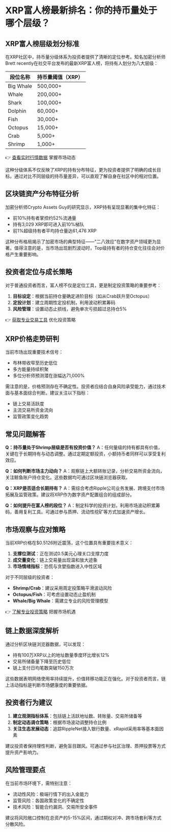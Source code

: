 # XRP富人榜最新排名：你的持币量处于哪个层级？

## XRP富人榜层级划分标准
在XRP社区中，持币量分级体系为投资者提供了清晰的定位参考。知名加密分析师Brett recently在社交平台发布的最新XRP富人榜，将持有人划分为八大层级：

| 段位名称     | 持币量阈值（XRP） |
|--------------|------------------|
| Big Whale    | 500,000+         |
| Whale        | 200,000+         |
| Shark        | 100,000+         |
| Dolphin      | 60,000+          |
| Fish         | 30,000+          |
| Octopus      | 15,000+          |
| Crab         | 5,000+           |
| Shrimp       | 1,000+           |

👉 [查看实时行情数据](https://bit.ly/okx_welcome) 掌握市场动态

这种分级体系不仅反映了XRP的持有分布特征，更为投资者提供了明确的成长目标。通过对比不同层级的持币量差异，可以直观了解自身在社区中的相对位置。

## 区块链资产分布特征分析
加密分析师Crypto Assets Guy的研究显示，XRP持有呈现显著的集中化特征：
- 前10%持有者掌控约52%流通量
- 持有3,029 XRP即可进入前10%梯队
- 前1%超级持有者平均持仓量达61,476 XRP

这种分布格局揭示了加密市场的典型特征——"二八效应"在数字资产领域更为显著。值得注意的是，当市场出现剧烈波动时，Top级持有者的持仓变化往往会对价格产生重要影响。

## 投资者定位与成长策略
对于普通投资者而言，富人榜不仅是定位工具，更是制定投资策略的重要参考：
1. **目标设定**：根据当前持仓量确定进阶目标（如从Crab跃升至Octopus）
2. **定投计划**：建立周期性定投机制，利用波动积累筹码
3. **风险管理**：设置动态止损线，避免单次亏损超过总持仓5%

👉 [获取专业交易工具](https://bit.ly/okx_welcome) 优化投资策略

## XRP价格走势研判
当前市场出现重要技术信号：
- 布林带收窄至历史低位
- 多方能量持续积聚
- 多位分析师预测潜在涨幅达71,000%

需注意的是，价格预测存在不确定性。投资者应结合自身风险承受能力，通过技术面与基本面综合判断。建议关注以下指标：
- 链上交易活跃度
- 主流交易所资金流向
- 监管政策变化趋势

## 常见问题解答

**Q：持币量处于Shrimp层级是否有投资价值？**
A：任何量级的持有都具有价值，关键在于长期持有与动态调整。通过定期定额投资，小额持币者同样可以享受复利效应。

**Q：如何判断市场主力动向？**
A：观察链上大额转账记录，分析交易所资金流向，关注鲸鱼账户持仓变化。这些数据均可通过区块链浏览器获取。

**Q：XRP是否适合长期持有？**
A：需综合考虑Ripple公司业务发展、跨境支付市场拓展及监管政策。建议将XRP作为数字资产配置组合的组成部分。

**Q：如何提升在富人榜的段位？**
A：制定科学的投资计划，利用市场波动积累筹码，善用复利工具。可通过参与质押、流动性挖矿等方式加速资产增长。

## 市场观察与应对策略
当前XRP价格在$0.5126附近震荡，这个位置具有重要技术意义：
1. **支撑位测试**：正在测试0.5美元心理关口支撑力度
2. **成交量变化**：链上交易量出现温和放大迹象
3. **市场情绪指标**：恐慌与贪婪指数进入中性区域

对于不同层级的投资者：
- **Shrimp/Crab**：建议采用周定投策略平滑波动风险
- **Octopus/Fish**：可考虑设置动态止盈机制
- **Whale/Big Whale**：需建立专业的风险管理模型

👉 [了解专业投资策略](https://bit.ly/okx_welcome) 把握市场机遇

## 链上数据深度解析
通过分析区块链浏览器数据，可以发现：
- 持有100万XRP以上的地址数量季度环比增长12%
- 交易所储备量下降至历史低位
- 链上支付日均笔数突破150万次

这些数据表明网络使用率持续提升，价值转移功能正在强化。对于投资者而言，链上活动指标是判断市场健康度的重要依据。

## 投资者行为建议
1. **建立观测指标体系**：包括链上活跃地址数、转账量、交易所储备等
2. **制定动态调仓策略**：根据市场波动调整持仓比例
3. **关注生态发展动态**：追踪RippleNet接入银行数量、xRapid采用率等基本面因素

建议投资者保持理性判断，避免盲目跟风。可通过参与社区治理、质押投票等方式提升资产影响力。

## 风险管理要点
在当前市场环境下，需特别注意：
- 流动性风险：极端行情下的出入金能力
- 监管风险：各国政策变化的不确定性
- 技术风险：智能合约漏洞、交易所安全事件

建议将风险敞口控制在总资产的5-15%区间，通过期权对冲、跨市场套利等方式分散风险。